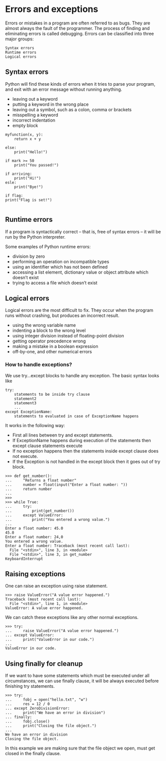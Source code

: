 # Errors and exceptions

Errors or mistakes in a program are often referred to as bugs. They are almost always the fault of the programmer. The process of finding and eliminating errors is called debugging. Errors can be classified into three major groups:

    Syntax errors
    Runtime errors
    Logical errors

## Syntax errors

Python will find these kinds of errors when it tries to parse your program, and exit with an error message without running anything.
* leaving out a keyword
* putting a keyword in the wrong place
* leaving out a symbol, such as a colon, comma or brackets
* misspelling a keyword
* incorrect indentation
* empty block


```
myfunction(x, y):
    return x + y

else:
    print("Hello!")

if mark >= 50
    print("You passed!")

if arriving:
    print("Hi!")
esle:
    print("Bye!")

if flag:
print("Flag is set!")


```

## Runtime errors

If a program is syntactically correct – that is, free of syntax errors – it will be run by the Python interpreter. 

Some examples of Python runtime errors:

* division by zero
* performing an operation on incompatible types
* using an identifier which has not been defined
* accessing a list element, dictionary value or object attribute which doesn’t exist
* trying to access a file which doesn’t exist


## Logical errors

Logical errors are the most difficult to fix. They occur when the program runs without crashing, but produces an incorrect result.


* using the wrong variable name
* indenting a block to the wrong level
* using integer division instead of floating-point division
* getting operator precedence wrong
* making a mistake in a boolean expression
* off-by-one, and other numerical errors


### How to handle exceptions?

We use try...except blocks to handle any exception. The basic syntax looks like

```
try:
    statements to be inside try clause
    statement2
    statement3
    ...
except ExceptionName:
    statements to evaluated in case of ExceptionName happens
```


It works in the following way:

* First all lines between try and except statements.
* If ExceptionName happens during execution of the statements then except clause statements execute
* If no exception happens then the statements inside except clause does not execute.
* If the Exception is not handled in the except block then it goes out of try block.



```
>>> def get_number():
...     "Returns a float number"
...     number = float(input("Enter a float number: "))
...     return number
...
>>>
>>> while True:
...     try:
...         print(get_number())
...     except ValueError:
...         print("You entered a wrong value.")
...
Enter a float number: 45.0
45.0
Enter a float number: 24,0
You entered a wrong value.
Enter a float number: Traceback (most recent call last):
  File "<stdin>", line 3, in <module>
  File "<stdin>", line 3, in get_number
KeyboardInterrupt
```

## Raising exceptions

One can raise an exception using raise statement.

```
>>> raise ValueError("A value error happened.")
Traceback (most recent call last):
  File "<stdin>", line 1, in <module>
ValueError: A value error happened.
```
We can catch these exceptions like any other normal exceptions.
```
>>> try:
...     raise ValueError("A value error happened.")
... except ValueError:
...     print("ValueError in our code.")
...
ValueError in our code.
```
## Using finally for cleanup

If we want to have some statements which must be executed under all circumstances, we can use finally clause, it will be always executed before finishing try statements.
```
>>> try:
...     fobj = open("hello.txt", "w")
...     res = 12 / 0
... except ZeroDivisionError:
...     print("We have an error in division")
... finally:
...     fobj.close()
...     print("Closing the file object.")
...
We have an error in division
Closing the file object.
```
In this example we are making sure that the file object we open, must get closed in the finally clause.
